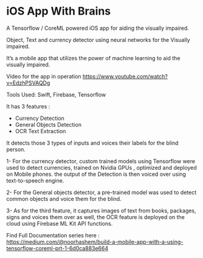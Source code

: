 # iOS App With Brains

A Tensorflow / CoreML powered iOS app for aiding the visually impaired.

Object, Text and currency detector using neural networks for the Visually impaired.

It’s a mobile app that utilizes the power of machine learning to aid the visually impaired.


Video for the app in operation 
https://www.youtube.com/watch?v=EdzhPSVAQDg

Tools Used: Swift, Firebase, Tensorflow

It has 3 features : 
- Currency Detection
- General Objects Detection
- OCR Text Extraction

It detects those 3 types of inputs and voices their labels for the blind person.

1- For the currency detector, custom trained models using Tensorflow were used to detect currencies, trained on Nvidia GPUs , optimized and deployed on Mobile phones. the output of the Detection is then voiced over using text-to-speech engine.

2- For the General objects detector, a pre-trained model was used to detect common objects and voice them for the blind.

3- As for the third feature, it captures images of text from books, packages, signs and voices them over as well, the OCR feature is deployed on the cloud using Firebase ML Kit API functions.

Find Full Documentation series here : 
https://medium.com/@noorhashem/build-a-mobile-app-with-a-using-tensorflow-coreml-prt-1-6d0ca883e664
